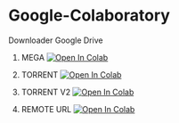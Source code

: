 # Google-Colaboratory
Downloader Google Drive

1. MEGA
[![Open In Colab](https://colab.research.google.com/assets/colab-badge.svg)](https://colab.research.google.com/gist/whxxyu/95115f7d993f3e841f869a4c5278ac2a/mega-to-google-drive-downloader.ipynb)

2. TORRENT
[![Open In Colab](https://colab.research.google.com/assets/colab-badge.svg)](https://colab.research.google.com/gist/whxxyu/f583c5448fb5b7d68f379aabb4f00782/torrent-to-google-drive-downloader.ipynb)

3. TORRENT V2
[![Open In Colab](https://colab.research.google.com/assets/colab-badge.svg)](https://colab.research.google.com/gist/whxxyu/2514a4a45fd16650382301b671fed7f2/torrent-to-google-drive-downloader-v2.ipynb)

4. REMOTE URL
[![Open In Colab](https://colab.research.google.com/assets/colab-badge.svg)](https://colab.research.google.com/gist/whxxyu/966322f0e73b448efd7d4d7ae9c219b0/any-url-transfer-to-google-drive.ipynb)
